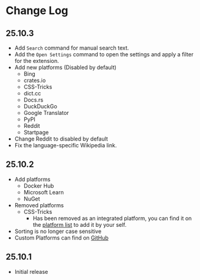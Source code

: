 # Change Log

## 25.10.3
- Add `Search` command for manual search text.
- Add the `Open Settings` command to open the settings and apply a filter for the extension.
- Add new platforms (Disabled by default)
  - Bing
  - crates.io
  - CSS-Tricks
  - dict.cc
  - Docs.rs
  - DuckDuckGo
  - Google Translator
  - PyPI
  - Reddit
  - Startpage
- Change Reddit to disabled by default
- Fix the language-specific Wikipedia link.

## 25.10.2
- Add platforms
  - Docker Hub
  - Microsoft Learn
  - NuGet
- Removed platforms
  - CSS-Tricks
    - Has been removed as an integrated platform, you can find it on the [platform list](https://github.com/saxc/search-on/blob/main/Platforms.md) to add it by your self.
- Sorting is no longer case sensitive
- Custom Platforms can find on [GitHub](https://github.com/saxc/search-on/blob/main/Platforms.md)

## 25.10.1
- Initial release